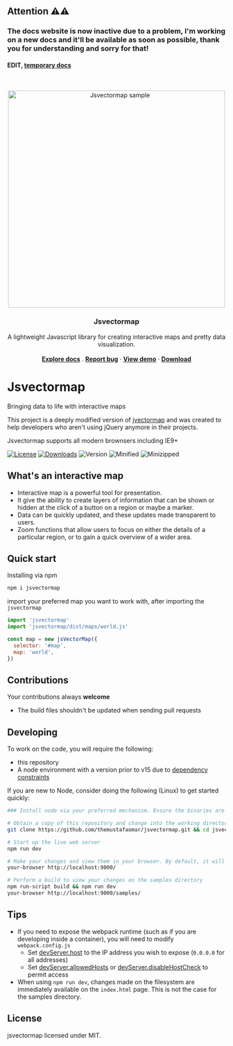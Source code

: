 ## Attention ⚠️⚠️

### The docs website is now inactive due to a problem, I'm working on a new docs and it'll be available as soon as possible, thank you for understanding and sorry for that!

#### EDIT, [temporary docs](https://jvm-docs.netlify.app/)

<br>

<p align="center">
  <a href="https://themustafaomar.com/open-source/jsvectormap">
    <img src="assets/images/jsvectormap.jpg" alt="Jsvectormap sample" width="500" />
  </a>
</p>

<h3 align="center">Jsvectormap</h3>

<p align="center">
  A lightweight Javascript library for creating interactive maps and pretty data visualization.
  <br>
  <br>
  <a href="https://themustafaomar.com/open-source/jsvectormap"><strong>Explore docs</strong></a>
  .
  <a href="https://github.com/themustafaomar/jsvectormap/issues/new"><strong>Report bug</strong></a>
  ·
  <a href="https://themustafaomar.com/open-source/jsvectormap"><strong>View demo</strong></a>
  ·
  <a href="https://github.com/themustafaomar/jsvectormap/archive/master.zip"><strong>Download</strong></a>
</p>

# Jsvectormap

Bringing data to life with interactive maps

This project is a deeply modified version of [jvectormap](https://github.com/bjornd/jvectormap) and was created to help developers who aren't using jQuery anymore in their projects.

Jsvectormap supports all modern brownsers including IE9+

<a href="https://www.npmjs.com/package/jsvectormap"><img src="https://img.shields.io/npm/l/jsvectormap.svg?sanitize=true" alt="License"></a>
<a href="https://npmcharts.com/compare/jsvectormap?minimal=true"><img src="https://img.shields.io/npm/dm/jsvectormap.svg?sanitize=true" alt="Downloads"></a>
<img src="https://img.shields.io/npm/v/jsvectormap.svg?sanitize=true" alt="Version">
<img src="https://img.shields.io/bundlephobia/min/jsvectormap" alt="Minified">
<img src="https://img.shields.io/bundlephobia/minzip/jsvectormap" alt="Minizipped">

## What's an interactive map

* Interactive map is a powerful tool for presentation.
* It give the ability to create layers of information that can be shown or hidden at the click of a button on a region or maybe a marker.
* Data can be quickly updated, and these updates made transparent to users. 
* Zoom functions that allow users to focus on either the details of a particular region, or to gain a quick overview of a wider area.

## Quick start

Installing via npm
```bash
npm i jsvectormap
```

import your preferred map you want to work with, after importing the `jsvectormap`

```js
import 'jsvectormap'
import 'jsvectormap/dist/maps/world.js'

const map = new jsVectorMap({
  selector: '#map',
  map: 'world',
})
```

## Contributions
Your contributions always **welcome**

* The build files shouldn't be updated when sending pull requests

## Developing
To work on the code, you will require the following:
* this repository
* A node environment with a version prior to v15 due to [dependency constraints](https://github.com/sass/node-sass/issues/2965#issuecomment-717620196)

If you are new to Node, consider doing the following (Linux) to get started quickly:
```bash
### Install node via your preferred mechanism. Ensure the binaries are in your path

# Obtain a copy of this repository and change into the working directory
git clone https://github.com/themustafaomar/jsvectormap.git && cd jsvectormap

# Start up the live web server
npm run dev

# Make your changes and view them in your browser. By default, it will answer on port 9000
your-browser http://localhost:9000/

# Perform a build to view your changes on the samples directory
npm run-script build && npm run dev
your-browser http://localhost:9000/samples/
```

## Tips
* If you need to expose the webpack runtime (such as if you are developing inside a container), you will need to modify `webpack.config.js`
  * Set [devServer.host](https://webpack.js.org/configuration/dev-server/#devserverhost) to the IP address you wish to expose (`0.0.0.0` for all addresses)
  * Set [devServer.allowedHosts](https://webpack.js.org/configuration/dev-server/#devserverallowedhosts) or [devServer.disableHostCheck](https://webpack.js.org/configuration/dev-server/#devserverdisablehostcheck) to permit access
* When using `npm run dev`, changes made on the filesystem are immediately available on the `index.html` page. This is not the case for the samples directory.

## License
jsvectormap licensed under MIT.
